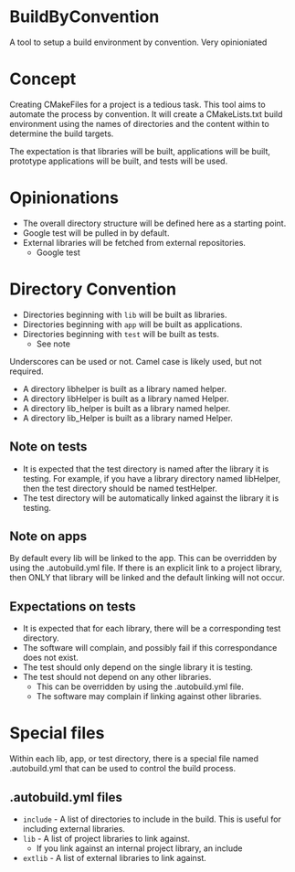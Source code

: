 # BuildByConvention

A tool to setup a build environment by convention.  Very opinioniated

# Concept

Creating CMakeFiles for a project is a tedious task.  This tool aims to automate the process by convention.  It will create a CMakeLists.txt build
environment using the names of directories and the content within to determine the build targets.

The expectation is that libraries will be built, applications will be built, prototype applications will be built, and tests will be used.

# Opinionations

- The overall directory structure will be defined here as a starting point.
- Google test will be pulled in by default.
- External libraries will be fetched from external repositories.
  - Google test

# Directory Convention

- Directories beginning with `lib` will be built as libraries.
- Directories beginning with `app` will be built as applications.
- Directories beginning with `test` will be built as tests.
  - See note

Underscores can be used or not.  Camel case is likely used, but not required.

- A directory libhelper is built as a library named helper.
- A directory libHelper is built as a library named Helper.
- A directory lib_helper is built as a library named helper.
- A directory lib_Helper is built as a library named Helper.
  
## Note on tests

- It is expected that the test directory is named after the library it is testing.  For example, if
you have a library directory named libHelper, then the test directory should be named testHelper.
- The test directory will be automatically linked against the library it is testing.

## Note on apps

By default every lib will be linked to the app.  This can be overridden by using the .autobuild.yml file.  If there is an explicit link to a project
library, then ONLY that library will be linked and the default linking will not occur.

## Expectations on tests

- It is expected that for each library, there will be a corresponding test directory.
- The software will complain, and possibly fail if this correspondance does not exist.
- The test should only depend on the single library it is testing.
- The test should not depend on any other libraries.
  - This can be overridden by using the .autobuild.yml file.
  - The software may complain if linking against other libraries.

# Special files

Within each lib, app, or test directory, there is a special file named .autobuild.yml that can be used to control the build process.

## .autobuild.yml files
- `include` - A list of directories to include in the build.  This is useful for including external libraries.
- `lib` - A list of project libraries to link against.
  - If you link against an internal project library, an include 
- `extlib` - A list of external libraries to link against.  